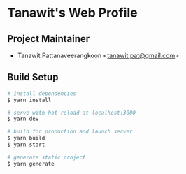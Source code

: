 # Tanawit's Web Profile

## Project Maintainer

- Tanawit Pattanaveerangkoon <<tanawit.pat@gmail.com>>

## Build Setup

```bash
# install dependencies
$ yarn install

# serve with hot reload at localhost:3000
$ yarn dev

# build for production and launch server
$ yarn build
$ yarn start

# generate static project
$ yarn generate
```
